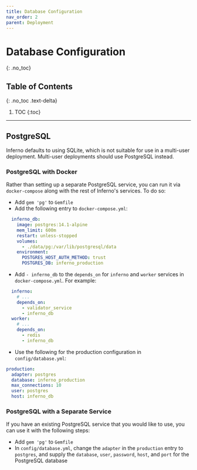 ```yaml
---
title: Database Configuration
nav_order: 2
parent: Deployment
---
```

# Database Configuration
{: .no_toc}

## Table of Contents
{: .no_toc .text-delta}

1. TOC
{:toc}
---
## PostgreSQL
Inferno defaults to using SQLite, which is not suitable for use in a multi-user
deployment. Multi-user deployments should use PostgreSQL instead.

### PostgreSQL with Docker
Rather than setting up a separate PostgreSQL service, you can run it via
`docker-compose` along with the rest of Inferno's services. To do so:
* Add `gem 'pg'` to `Gemfile`
* Add the following entry to `docker-compose.yml`:
```yaml
  inferno_db:
    image: postgres:14.1-alpine
    mem_limit: 600m
    restart: unless-stopped
    volumes:
      - ./data/pg:/var/lib/postgresql/data
    environment:
      POSTGRES_HOST_AUTH_METHOD: trust
      POSTGRES_DB: inferno_production
```
* Add `- inferno_db` to the `depends_on` for `inferno` and `worker` services in
  `docker-compose.yml`. For example:
```yaml
  inferno:
    # ...
    depends_on:
      - validator_service
      - inferno_db
  worker:
    # ...
    depends_on:
      - redis
      - inferno_db
```
* Use the following for the production configuration in `config/database.yml`:
```yaml
production:
  adapter: postgres
  database: inferno_production
  max_connections: 10
  user: postgres
  host: inferno_db
```

### PostgreSQL with a Separate Service
If you have an existing PostgreSQL service that you would like to use, you can
use it with the following steps:

* Add `gem 'pg'` to `Gemfile`
* In `config/database.yml`, change the `adapter` in the `production` entry to
  `postgres`, and supply the `database`, `user`, `password`, `host`, and `port`
  for the PostgreSQL database
